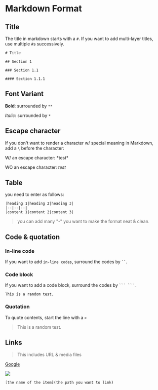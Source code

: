 # Markdown Format

## Title

The title in markdown starts with a `#`. If you want to add multi-layer titles, use multiple `#`s successively.

```
# Title

## Section 1

### Section 1.1

#### Section 1.1.1

```

## Font Variant 

**Bold**: surrounded by `**`

*Italic*: surrounded by `*`

## Escape character

If you don't want to render a character w/ special meaning in Markdown, add a `\` before the character:

W/ an escape character: \*test\*

WO an escape character: *test*

## Table

you need to enter as follows:

```
|heading 1|heading 2|heading 3|
|--|--|--|
|content 1|content 2|content 3|

```
> you can add many "-" you want to make the format neat & clean.

## Code & quotation

### In-line code

If you want to add `in-line codes`, surround the codes by ` `` `.

### Code block

If you want to add a code block, surround the codes by ` ``` ``` `.

```This is a random test.```

### Quotation

To quote contents, start the line with a `>`

> This is a random test.

## Links

> This includes URL & media files

[Google](https://www.Google.com)

![](source\test.png)

```
[the name of the item](the path you want to link)
```




